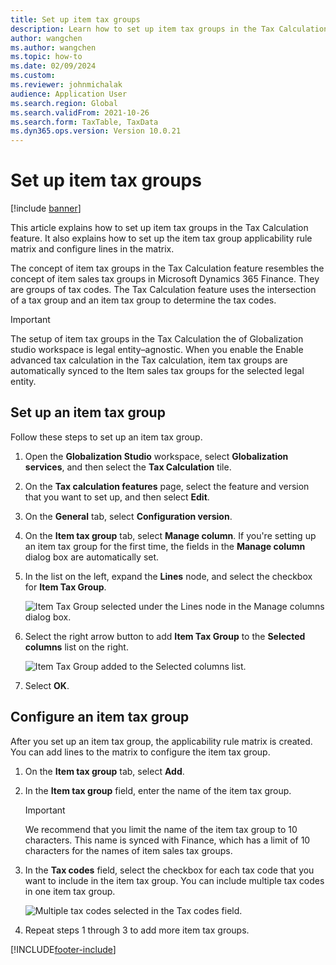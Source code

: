 ```yaml
---
title: Set up item tax groups
description: Learn how to set up item tax groups in the Tax Calculation, including overviews and processes for setting up and configuring tax groups. 
author: wangchen
ms.author: wangchen
ms.topic: how-to
ms.date: 02/09/2024
ms.custom: 
ms.reviewer: johnmichalak    
audience: Application User
ms.search.region: Global
ms.search.validFrom: 2021-10-26
ms.search.form: TaxTable, TaxData
ms.dyn365.ops.version: Version 10.0.21 
---
```


# Set up item tax groups

[!include [banner](../../includes/banner.md)]

This article explains how to set up item tax groups in the Tax Calculation feature. It also explains how to set up the item tax group applicability rule matrix and configure lines in the matrix.

The concept of item tax groups in the Tax Calculation feature resembles the concept of item sales tax groups in Microsoft Dynamics 365 Finance. They are groups of tax codes. The Tax Calculation feature uses the intersection of a tax group and an item tax group to determine the tax codes.

> [!IMPORTANT]
> The setup of item tax groups in the Tax Calculation the of Globalization studio workspace is legal entity–agnostic. When you enable the Enable advanced tax calculation in the Tax calculation, item tax groups are automatically synced to the Item sales tax groups for the selected legal entity.

## Set up an item tax group 

Follow these steps to set up an item tax group.

1. Open the **Globalization Studio** workspace, select **Globalization services**, and then select the **Tax Calculation** tile.
2. On the **Tax calculation features** page, select the feature and version that you want to set up, and then select **Edit**.
3. On the **General** tab, select **Configuration version**.
4. On the **Item tax group** tab, select **Manage column**. If you're setting up an item tax group for the first time, the fields in the **Manage column** dialog box are automatically set.
5. In the list on the left, expand the **Lines** node, and select the checkbox for **Item Tax Group**.

    ![Item Tax Group selected under the Lines node in the Manage columns dialog box.](../media/select-item-tax-group.png)

6. Select the right arrow button to add **Item Tax Group** to the **Selected columns** list on the right.

    ![Item Tax Group added to the Selected columns list.](../media/add-item-tax-group.png)

7. Select **OK**.

## Configure an item tax group

After you set up an item tax group, the applicability rule matrix is created. You can add lines to the matrix to configure the item tax group.

1. On the **Item tax group** tab, select **Add**.
2. In the **Item tax group** field, enter the name of the item tax group.

    > [!IMPORTANT]
    > We recommend that you limit the name of the item tax group to 10 characters. This name is synced with Finance, which has a limit of 10 characters for the names of item sales tax groups.

3. In the **Tax codes** field, select the checkbox for each tax code that you want to include in the item tax group. You can include multiple tax codes in one item tax group.

    ![Multiple tax codes selected in the Tax codes field.](../media/multiple-tax-codes-selection.png)

4. Repeat steps 1 through 3 to add more item tax groups.

[!INCLUDE[footer-include](../../../includes/footer-banner.md)]
